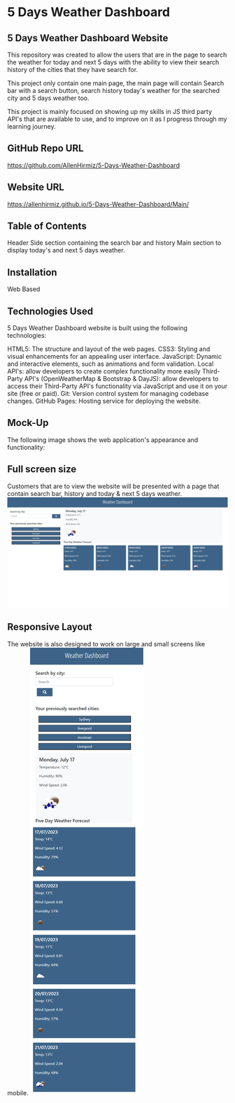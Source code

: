# 5 Days Weather Dashboard

## 5 Days Weather Dashboard Website
This repository was created to allow the users that are in the page to search the weather for today and next 5 days with the ability to view their search history of the cities that they have search for.

This project only contain one main page, the main page will contain Search bar with a search button, search history today's weather for the searched city and 5 days weather too.

This project is mainly focused on showing up my skills in JS third party API's that are available to use, and to improve on it as I progress through my learning journey.

## GitHub Repo URL
https://github.com/AllenHirmiz/5-Days-Weather-Dashboard

## Website URL
https://allenhirmiz.github.io/5-Days-Weather-Dashboard/Main/

## Table of Contents
Header
Side section containing the search bar and history
Main section to display today's and next 5 days weather.

## Installation
Web Based
## Technologies Used
5 Days Weather Dashboard website is built using the following technologies:

HTML5: The structure and layout of the web pages.
CSS3: Styling and visual enhancements for an appealing user interface.
JavaScript: Dynamic and interactive elements, such as animations and form validation.
Local API's: allow developers to create complex functionality more easily
Third-Party API's (OpenWeatherMap & Bootstrap & DayJS): allow developers to access their Third-Party API's functionality via JavaScript and use it on your site (free or paid).
Git: Version control system for managing codebase changes.
GitHub Pages: Hosting service for deploying the website.
## Mock-Up

The following image shows the web application's appearance and functionality:


## Full screen size
Customers that are to view the website will be presented with a page that contain search bar, history and today & next 5 days weather. 
![Customers that are to view the website will be presented with a page that contain search bar, history and today & next 5 days weather](./Assets/images/full-page.png)
## Responsive Layout
The website is also designed to work on large and small screens like mobile.
![The website is also designed to work on large and small screens like mobile.](./Assets/images/small-screen.png)

